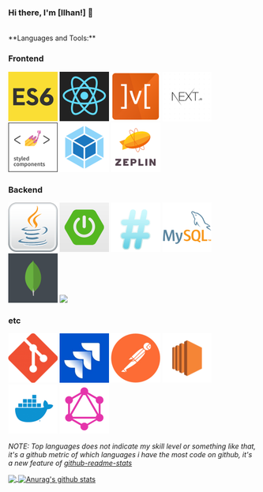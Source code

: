 ### Hi there, I'm [Ilhan!] 👋

<br />
**Languages and Tools:**  

### Frontend
<div>
<img src="https://github.com/RyuIL/portfolio/blob/master/src/assets/img/ES6.jpg" width="100px" alt="ES6" title="ES6">
<img src="https://github.com/RyuIL/portfolio/blob/master/src/assets/img/react.png" width="100px">
<img src="https://github.com/RyuIL/portfolio/blob/master/src/assets/img/mobx.png" width="100px">
<img src="https://github.com/RyuIL/portfolio/blob/master/src/assets/img/nextjs.png" width="100px">
<img src="https://github.com/RyuIL/portfolio/blob/master/src/assets/img/styled-components.png" width="100px">
<img src="https://github.com/RyuIL/portfolio/blob/master/src/assets/img/webpack.png" width="100px">
<img src="https://github.com/RyuIL/portfolio/blob/master/src/assets/img/zeplin.png" width="100px">
</div>

### Backend
<div> 
<img src="https://github.com/RyuIL/portfolio/blob/master/src/assets/img/java.png" width="100px">
<img src="https://github.com/RyuIL/portfolio/blob/master/src/assets/img/springboot.png" width="100px">
<img src="https://github.com/RyuIL/portfolio/blob/master/src/assets/img/Expressjs.png" width="100px">
<img src="https://github.com/RyuIL/portfolio/blob/master/src/assets/img/mysql.png" width="100px">
<img src="https://github.com/RyuIL/portfolio/blob/master/src/assets/img/mongodb.png" width="100px">
<img src="https://t1.daumcdn.net/cfile/tistory/211B43475865B4201E" width="100px">
</div>

### etc
<div> 
<img src="https://github.com/RyuIL/portfolio/blob/master/src/assets/img/git.png" width="100px">
<img src="https://github.com/RyuIL/portfolio/blob/master/src/assets/img/jira.jpg" width="100px">
<img src="https://github.com/RyuIL/portfolio/blob/master/src/assets/img/postman.png" width="100px">
<img src="https://github.com/RyuIL/portfolio/blob/master/src/assets/img/amazon-ec2.png" width="100px">
<img src="https://github.com/RyuIL/portfolio/blob/master/src/assets/img/docker.png" width="100px">
<img src="https://github.com/RyuIL/portfolio/blob/master/src/assets/img/graphql.png" width="100px">
</div>


<!--- 
  if you have forked this to use on your profile, 
  Change the `github-readme-stats.jihunhong.vercel.app` to `github-readme-stats.vercel.app` 
--->

<!-- Change the `github-readme-stats.jihunhong.vercel.app` to `github-readme-stats.vercel.app`  -->

*NOTE: Top languages does not indicate my skill level or something like that, it's a github metric of which languages i have the most code on github, it's a new feature of [github-readme-stats](https://github.com/jihunhong/github-readme-stats)*

<a href="https://github.com/RyuIL/github-readme-stats">
  <img align="center" src="https://github-readme-stats.vercel.app/api/top-langs/?username=RyuIL&theme=default&hide_langs_below=1" />
</a>
<a href="https://github.com/RyuIL/github-readme-stats">
  <img align="center" src="https://github-readme-stats.anuraghazra1.vercel.app/api?username=RyuIL&show_icons=true&theme=default&line_height=27" alt="Anurag's github stats" />
</a>
